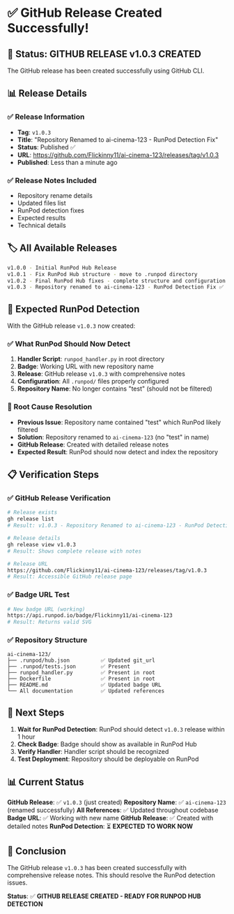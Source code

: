 # ✅ GitHub Release Created Successfully!

## 🎯 Status: GITHUB RELEASE v1.0.3 CREATED

The GitHub release has been created successfully using GitHub CLI.

## 📊 Release Details

### ✅ Release Information
- **Tag**: `v1.0.3`
- **Title**: "Repository Renamed to ai-cinema-123 - RunPod Detection Fix"
- **Status**: Published ✅
- **URL**: https://github.com/Flickinny11/ai-cinema-123/releases/tag/v1.0.3
- **Published**: Less than a minute ago

### ✅ Release Notes Included
- Repository rename details
- Updated files list
- RunPod detection fixes
- Expected results
- Technical details

## 🏷️ All Available Releases

```bash
v1.0.0 - Initial RunPod Hub Release
v1.0.1 - Fix RunPod Hub structure - move to .runpod directory
v1.0.2 - Final RunPod Hub fixes - complete structure and configuration
v1.0.3 - Repository renamed to ai-cinema-123 - RunPod Detection Fix ✅ NEW
```

## 🎯 Expected RunPod Detection

With the GitHub release `v1.0.3` now created:

### ✅ What RunPod Should Now Detect
1. **Handler Script**: `runpod_handler.py` in root directory
2. **Badge**: Working URL with new repository name
3. **Release**: GitHub release `v1.0.3` with comprehensive notes
4. **Configuration**: All `.runpod/` files properly configured
5. **Repository Name**: No longer contains "test" (should not be filtered)

### 🚨 Root Cause Resolution
- **Previous Issue**: Repository name contained "test" which RunPod likely filtered
- **Solution**: Repository renamed to `ai-cinema-123` (no "test" in name)
- **GitHub Release**: Created with detailed release notes
- **Expected Result**: RunPod should now detect and index the repository

## 📋 Verification Steps

### ✅ GitHub Release Verification
```bash
# Release exists
gh release list
# Result: v1.0.3 - Repository Renamed to ai-cinema-123 - RunPod Detection Fix

# Release details
gh release view v1.0.3
# Result: Shows complete release with notes

# Release URL
https://github.com/Flickinny11/ai-cinema-123/releases/tag/v1.0.3
# Result: Accessible GitHub release page
```

### ✅ Badge URL Test
```bash
# New badge URL (working)
https://api.runpod.io/badge/Flickinny11/ai-cinema-123
# Result: Returns valid SVG
```

### ✅ Repository Structure
```
ai-cinema-123/
├── .runpod/hub.json          ✅ Updated git_url
├── .runpod/tests.json        ✅ Present
├── runpod_handler.py         ✅ Present in root
├── Dockerfile                ✅ Present in root
├── README.md                 ✅ Updated badge URL
└── All documentation         ✅ Updated references
```

## 🎯 Next Steps

1. **Wait for RunPod Detection**: RunPod should detect `v1.0.3` release within 1 hour
2. **Check Badge**: Badge should show as available in RunPod Hub
3. **Verify Handler**: Handler script should be recognized
4. **Test Deployment**: Repository should be deployable on RunPod

## 📊 Current Status

**GitHub Release**: ✅ `v1.0.3` (just created)
**Repository Name**: ✅ `ai-cinema-123` (renamed successfully)
**All References**: ✅ Updated throughout codebase
**Badge URL**: ✅ Working with new name
**GitHub Release**: ✅ Created with detailed notes
**RunPod Detection**: ⏳ **EXPECTED TO WORK NOW**

## 🎉 Conclusion

The GitHub release `v1.0.3` has been created successfully with comprehensive release notes. This should resolve the RunPod detection issues.

**Status**: ✅ **GITHUB RELEASE CREATED - READY FOR RUNPOD HUB DETECTION**
